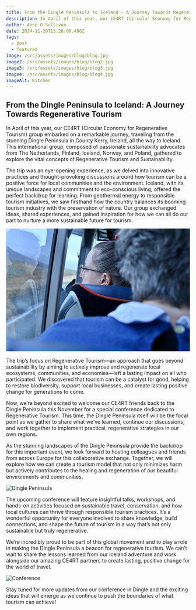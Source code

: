 ```yaml
---
title: From the Dingle Peninsula to Iceland - A Journey Towards Regenerative Tourism
description: In April of this year, our CE4RT (Circular Economy for Regenerative Tourism) group embarked on a remarkable journey, traveling from the stunning Dingle Peninsula in County Kerry, Ireland, all the way to Iceland. This international group, composed of passionate sustainability advocates from The Netherlands, Finland, Iceland, Norway, and Poland, gathered to explore the vital concepts of Regenerative Tourism and Sustainability.
author: Anne O'Sullivan
date: 2024-11-20T15:28:08.486Z
tags:
  - post
  - featured
image: /src/assets/images/blog/blog.jpg
image2: /src/assets/images/blog/blog2.jpg
image3: /src/assets/images/blog/blog3.jpg
image4: /src/assets/images/blog/blog4.jpg
imageAlt: Kitchen
---
```


## From the Dingle Peninsula to Iceland: A Journey Towards Regenerative Tourism

In April of this year, our CE4RT (Circular Economy for Regenerative Tourism) group embarked on a remarkable journey, traveling from the stunning Dingle Peninsula in County Kerry, Ireland, all the way to Iceland. This international group, composed of passionate sustainability advocates from The Netherlands, Finland, Iceland, Norway, and Poland, gathered to explore the vital concepts of Regenerative Tourism and Sustainability.

The trip was an eye-opening experience, as we delved into innovative practices and thought-provoking discussions around how tourism can be a positive force for local communities and the environment. Iceland, with its unique landscapes and commitment to eco-conscious living, offered the perfect backdrop for learning. From geothermal energy to responsible tourism initiatives, we saw firsthand how the country balances its booming tourism industry with the preservation of nature. Our group exchanged ideas, shared experiences, and gained inspiration for how we can all do our part to nurture a more sustainable future for tourism.

![Regenerative Tourism Conference](/src/assets/images/blog/blog2.jpg)

The trip’s focus on Regenerative Tourism—an approach that goes beyond sustainability by aiming to actively improve and regenerate local ecosystems, communities, and economies—left a lasting impact on all who participated. We discovered that tourism can be a catalyst for good, helping to restore biodiversity, support local businesses, and create lasting positive change for generations to come.

Now, we’re beyond excited to welcome our CE4RT friends back to the Dingle Peninsula this November for a special conference dedicated to Regenerative Tourism. This time, the Dingle Peninsula itself will be the focal point as we gather to share what we’ve learned, continue our discussions, and work together to implement practical, regenerative strategies in our own regions.

As the stunning landscapes of the Dingle Peninsula provide the backdrop for this important event, we look forward to hosting colleagues and friends from across Europe for this collaborative exchange. Together, we will explore how we can create a tourism model that not only minimizes harm but actively contributes to the healing and regeneration of our beautiful environments and communities.

![Dingle Peninsula](/src/assets/images/blog/blog3.jpg)

The upcoming conference will feature insightful talks, workshops, and hands-on activities focused on sustainable travel, conservation, and how local cultures can thrive through responsible tourism practices. It’s a wonderful opportunity for everyone involved to share knowledge, build connections, and shape the future of tourism in a way that’s not only sustainable but truly regenerative.

We’re incredibly proud to be part of this global movement and to play a role in making the Dingle Peninsula a beacon for regenerative tourism. We can’t wait to share the lessons learned from our Iceland adventure and work alongside our amazing CE4RT partners to create lasting, positive change for the world of travel.

![Conference](/src/assets/images/blog/blog4.jpg)

Stay tuned for more updates from our conference in Dingle and the exciting ideas that will emerge as we continue to push the boundaries of what tourism can achieve!
```

